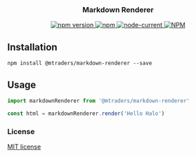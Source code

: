 <h3 align="center">Markdown Renderer</h3>

<p align="center">
  <a href="https://www.npmjs.com/package/@mtraders/markdown-renderer">
    <img src="https://img.shields.io/npm/v/@mtraders/markdown-renderer.svg" alt="npm version"/>
  </a>
  <a href="https://www.npmjs.com/package/@mtraders/markdown-renderer">
      <img alt="npm" src="https://img.shields.io/npm/dm/@mtraders/markdown-renderer" alt="Downloads"/>
  </a>
  <a href="https://github.com/mtraders/js-sdk/blob/master/packages/markdown-renderer/package.json">
      <img alt="node-current" src="https://img.shields.io/node/v/@mtraders/markdown-renderer?color=blue">
  </a>
  <a href="https://github.com/mtraders/js-sdk/blob/master/LICENSE">
    <img alt="NPM" src="https://img.shields.io/npm/l/@mtraders/markdown-renderer" alt="LICENSE">
  </a>
</p>

## Installation

```shell
npm install @mtraders/markdown-renderer --save
```

## Usage

```javascript
import markdownRenderer from '@mtraders/markdown-renderer'

const html = markdownRenderer.render('Hello Halo')
```

### License

[MIT license](../../LICENSE)
